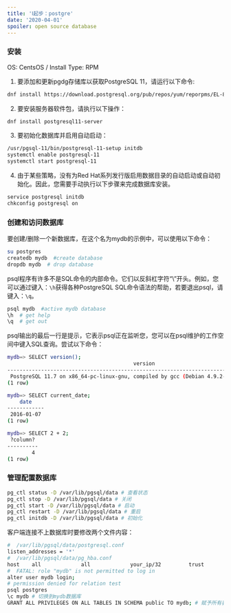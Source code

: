 ```yaml
---
title: 'Ⅰ起步：postgre'
date: '2020-04-01'
spoiler: open source database
---
```


### 安装
OS: CentsOS / Install Type: RPM

1. 要添加和更新pgdg存储库以获取PostgreSQL 11，请运行以下命令:

```bash
dnf install https://download.postgresql.org/pub/repos/yum/reporpms/EL-8-x86_64/pgdg-redhat-repo-latest.noarch.rpm
```

2. 要安装服务器软件包，请执行以下操作：

```bash
dnf install postgresql11-server
```

3. 要初始化数据库并启用自动启动：

```bash
/usr/pgsql-11/bin/postgresql-11-setup initdb
systemctl enable postgresql-11
systemctl start postgresql-11
```

4. 由于某些策略，没有为Red Hat系列发行版启用数据目录的自动启动或自动初始化。因此，您需要手动执行以下步骤来完成数据库安装。

```bash
service postgresql initdb
chkconfig postgresql on
```
### 创建和访问数据库
要创建/删除一个新数据库，在这个名为mydb的示例中，可以使用以下命令：

```bash
su postgres
createdb mydb  #create database
dropdb mydb  # drop database
```
psql程序有许多不是SQL命令的内部命令。它们以反斜杠字符“\”开头。例如，您可以通过键入：`\h`获得各种PostgreSQL SQL命令语法的帮助，若要退出psql，请键入：`\q`。

```bash
psql mydb  #active mydb database
\h  # get help
\q  # get out
```

psql输出的最后一行是提示，它表示psql正在监听您，您可以在psql维护的工作空间中键入SQL查询。尝试以下命令：
```bash
mydb=> SELECT version();
                                         version
------------------------------------------------------------------------------------------
 PostgreSQL 11.7 on x86_64-pc-linux-gnu, compiled by gcc (Debian 4.9.2-10) 4.9.2, 64-bit
(1 row)

mydb=> SELECT current_date;
    date
------------
 2016-01-07
(1 row)

mydb=> SELECT 2 + 2;
 ?column?
----------
        4
(1 row)
```

### 管理配置数据库
```bash
pg_ctl status -D /var/lib/pgsql/data # 查看状态
pg_ctl stop -D /var/lib/pgsql/data # 关闭
pg_ctl start -D /var/lib/pgsql/data # 启动
pg_ctl restart -D /var/lib/pgsql/data # 重启
pg_ctl initdb -D /var/lib/pgsql/data # 初始化
```

客户端连接不上数据库时要修改两个文件内容：
```bash
#  /var/lib/pgsql/data/postgresql.conf
listen_addresses = '*'
#  /var/lib/pgsql/data/pg_hba.conf
host    all             all             your_ip/32         trust
#  FATAL: role "mydb" is not permitted to log in
alter user mydb login;
# permission denied for relation test
psql postgres
\c mydb # 切换到mydb数据库
GRANT ALL PRIVILEGES ON ALL TABLES IN SCHEMA public TO mydb; # 赋予所有表的所有权限给mydb
```